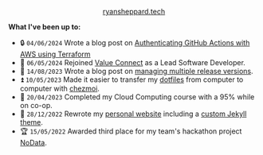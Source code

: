 <p align="center"><a href="https://ryansheppard.tech">ryansheppard.tech</a></p>

**What I've been up to:**

- 🔒 `04/06/2024` Wrote a blog post on [Authenticating GitHub Actions with AWS using Terraform](https://ryansheppard.tech/2024/06/04/authenticating_github_actions_with_aws_using_terraform.html)
- :ox: `06/05/2024` Rejoined [Value Connect](https://www.valueconnect.ca) as a Lead Software Developer.
- 📗 `14/08/2023` Wrote a blog post on [managing multiple release versions](https://ryansheppard.tech/2023/08/02/a-case-study-on-managing-multiple-release-versions.html).
- :arrow_double_up: `10/05/2023` Made it easier to transfer my [dotfiles](https://www.github.com/ryanshepps/dotfiles) from computer to computer with [chezmoi](https://github.com/twpayne/chezmoi).
- :school: `20/04/2023` Completed my Cloud Computing course with a 95% while on co-op.
- :tada: `28/12/2022` Rewrote my [personal website](https://ryansheppard.tech) including a [custom Jekyll theme](https://github.com/ryanshepps/jekyll-theme-minimal-ryan).
- :trophy: `15/05/2022` Awarded third place for my team's hackathon project [NoData](https://github.com/ryanshepps/NoData).
